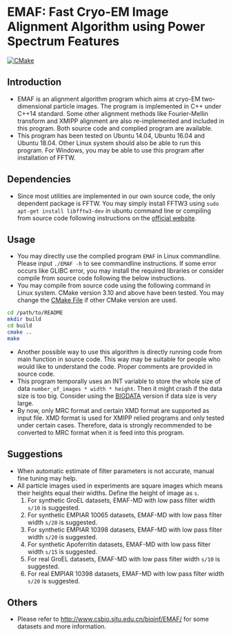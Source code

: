 # EMAF: Fast Cryo-EM Image Alignment Algorithm using Power Spectrum Features
[![CMake](https://github.com/csicks/EMAF/actions/workflows/cmake.yml/badge.svg?branch=main)](https://github.com/csicks/EMAF/actions/workflows/cmake.yml)

## Introduction
- EMAF is an alignment algorithm program which aims at cryo-EM two-dimensional particle images. The program is implemented in C++ under C++14 standard. Some other alignment methods like Fourier-Mellin transform and XMIPP alignment are also re-implemented and included in this program. Both source code and complied program are available.
- This program has been tested on Ubuntu 14.04, Ubuntu 16.04 and Ubuntu 18.04. Other Linux system should also be able to run this program. For Windows, you may be able to use this program after installation of FFTW.

## Dependencies
- Since most utilities are implemented in our own source code, the only dependent package is FFTW. You may simply install FFTW3 using `sudo apt-get install libfftw3-dev` in ubuntu command line or compiling from source code following instructions on the [official website](http://fftw.org/).

## Usage
- You may directly use the complied program `EMAF` in Linux commandline. Please input `./EMAF -h` to see commandline instructions. If some error occurs like GLIBC error, you may install the required libraries or consider compile from source code following the below instructions.
- You may compile from source code using the following command in Linux system. CMake version 3.10 and above have been tested. You may change the [CMake File](./CMakeLists.txt) if other CMake version are used.

```bash
cd /path/to/README
mkdir build
cd build
cmake ..
make
```

- Another possible way to use this algorithm is directly running code from main function in source code. This way may be suitable for people who would like to understand the code. Proper comments are provided in source code.
- This program temporally uses an INT variable to store the whole size of data `number_of_images * width * height`. Then it might crash if the data size is too big. Consider using the [BIGDATA](./BIGDATA_VERSION/README.md) version if data size is very large.
- By now, only MRC format and certain XMD format are supported as input file. XMD format is used for XMIPP relied programs and only tested under certain cases. Therefore, data is strongly recommended to be converted to MRC format when it is feed into this program.

## Suggestions
- When automatic estimate of filter parameters is not accurate, manual fine tuning may help.
- All particle images used in experiments are square images which means their heights equal their widths. Define the height of image as `s`.
  1. For synthetic GroEL datasets, EMAF-MD with low pass filter width `s/10` is suggested.
  2. For synthetic EMPIAR 10065 datasets, EMAF-MD with low pass filter width `s/20` is suggested.
  3. For synthetic EMPIAR 10398 datasets, EMAF-MD with low pass filter width `s/20` is suggested.
  4. For synthetic Apoferritin datasets, EMAF-MD with low pass filter width `s/15` is suggested.
  5. For real GroEL datasets, EMAF-MD with low pass filter width `s/10` is suggested.
  6. For real EMPIAR 10398 datasets, EMAF-MD with low pass filter width `s/20` is suggested.

## Others
- Please refer to http://www.csbio.sjtu.edu.cn/bioinf/EMAF/ for some datasets and more information.
